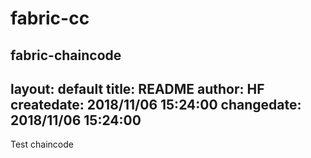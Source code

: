 # fabric-cc
fabric-chaincode
---
layout: default
title:  README
author: HF
createdate: 2018/11/06 15:24:00
changedate: 2018/11/06 15:24:00
---

Test chaincode
